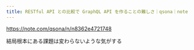 ```yaml
---
title: RESTful API との比較で GraphQL API を作ることの難しさ｜qsona｜note
---
```


https://note.com/qsona/n/n8362e4721748

結局根本にある課題は変わらないような気がする


